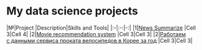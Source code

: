 # My data science projects

|№|Project  |Description|Skills and Tools|
|:-|:-:|-:|
|1|[News Summarize](https://skillbox.ru/media/) |Cell 3|Cell 4|
|2|[Movie recommendation system](https://skillbox.ru/media/) |Cell 3|Cell 3|
|2|[Работаем с данными сервиса проката велосипедов в Корее за год](https://skillbox.ru/media/) |Cell 3|Cell 3|

